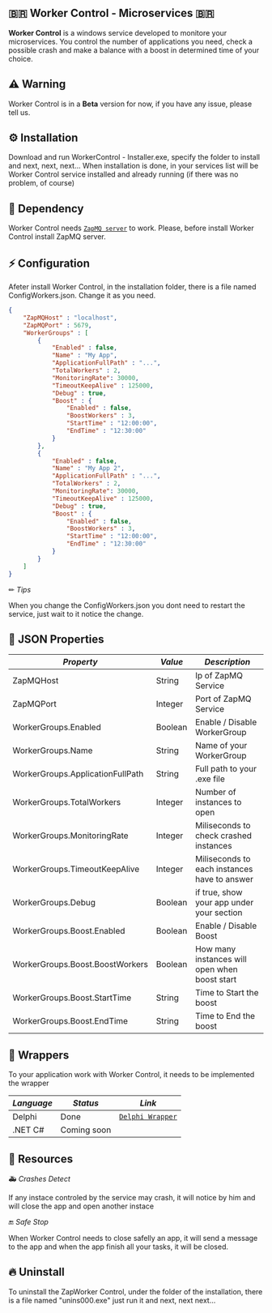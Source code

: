 ## 🇧🇷  Worker Control - Microservices 🇧🇷
 <b>Worker Control</b> is a windows service developed to monitore your microservices. You control the number of applications you need, check a possible crash and make a balance with a boost in determined time of your choice.

## ⚠️ Warning

Worker Control is in a <b>Beta</b> version for now, if you have any issue, please tell us. 

## ⚙️ Installation

Download and run WorkerControl - Installer.exe, specify the folder to install and next, next, next...
When installation is done, in your services list will be Worker Control service installed and already running (if there was no problem, of course)

## 💉 Dependency

Worker Control needs [`ZapMQ server`](https://github.com/MurilloLazzaretti/ZapMQ) to work. Please, before install Worker Control install ZapMQ server.

## ⚡️ Configuration

Afeter install Worker Control, in the installation folder, there is a file named ConfigWorkers.json. Change it as you need.

```json
{
    "ZapMQHost" : "localhost",
    "ZapMQPort" : 5679,
    "WorkerGroups" : [
        {
            "Enabled" : false,
            "Name" : "My App",
            "ApplicationFullPath" : "...",
            "TotalWorkers" : 2,
            "MonitoringRate": 30000,
            "TimeoutKeepAlive" : 125000,
            "Debug" : true,
            "Boost" : {
                "Enabled" : false,
                "BoostWorkers" : 3,
                "StartTime" : "12:00:00",
                "EndTime" : "12:30:00"    
            } 
        },
        {
            "Enabled" : false,
            "Name" : "My App 2",
            "ApplicationFullPath" : "...",
            "TotalWorkers" : 2,
            "MonitoringRate": 30000,
            "TimeoutKeepAlive" : 125000,
            "Debug" : true,
            "Boost" : {
                "Enabled" : false,
                "BoostWorkers" : 3,
                "StartTime" : "12:00:00",
                "EndTime" : "12:30:00"    
            } 
        }
    ]
}
```
✏ _Tips_

When you change the ConfigWorkers.json you dont need to restart the service, just wait to it notice the change.

## 🍬 JSON Properties

| _Property_                        | _Value_         | _Description_                                 |  
| --------------------------------- | --------------- | --------------------------------------------- |
|  ZapMQHost                        | String          | Ip of ZapMQ Service                           |
|  ZapMQPort                        | Integer         | Port of ZapMQ Service                         |
|  WorkerGroups.Enabled             | Boolean         | Enable / Disable WorkerGroup                  |
|  WorkerGroups.Name                | String          | Name of your WorkerGroup                      |
|  WorkerGroups.ApplicationFullPath | String          | Full path to your .exe file                   |
|  WorkerGroups.TotalWorkers        | Integer         | Number of instances to open                   |
|  WorkerGroups.MonitoringRate      | Integer         | Miliseconds to check crashed instances        |
|  WorkerGroups.TimeoutKeepAlive    | Integer         | Miliseconds to each instances have to answer  |
|  WorkerGroups.Debug               | Boolean         | if true, show your app under your section     |
|  WorkerGroups.Boost.Enabled       | Boolean         | Enable / Disable Boost                        |
|  WorkerGroups.Boost.BoostWorkers  | Boolean         | How many instances will open when boost start |
|  WorkerGroups.Boost.StartTime     | String          | Time to Start the boost                       |
|  WorkerGroups.Boost.EndTime       | String          | Time to End the boost                         |

## 🌱 Wrappers

To your application work with Worker Control, it needs to be implemented the wrapper

| _Language_ | _Status_        | _Link_            | 
| ---------- | --------------- | ----------------- |
|  Delphi    | Done            | [`Delphi Wrapper`](https://github.com/MurilloLazzaretti/worker-delphi-wrapper)|
|  .NET C#   | Coming soon     | |

## 🧬 Resources

🚑  _Crashes Detect_

If any instace controled by the service may crash, it will notice by him and will close the app and open another instace

🔚 _Safe Stop_

When Worker Control needs to close safelly an app, it will send a message to the app and when the app finish all your tasks, it will be closed.

## 🔥 Uninstall

To uninstall the ZapWorker Control, under the folder of the installation, there is a file named "unins000.exe" just run it and next, next next...